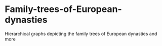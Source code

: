 # Family-trees-of-European-dynasties
Hierarchical graphs depicting the family trees of European dynasties and more

